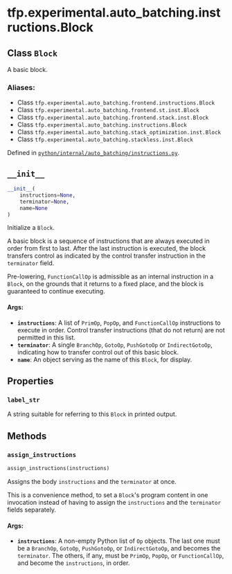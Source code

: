 <div itemscope itemtype="http://developers.google.com/ReferenceObject">
<meta itemprop="name" content="tfp.experimental.auto_batching.instructions.Block" />
<meta itemprop="path" content="Stable" />
<meta itemprop="property" content="label_str"/>
<meta itemprop="property" content="__init__"/>
<meta itemprop="property" content="assign_instructions"/>
</div>

# tfp.experimental.auto_batching.instructions.Block

## Class `Block`

A basic block.



### Aliases:

* Class `tfp.experimental.auto_batching.frontend.instructions.Block`
* Class `tfp.experimental.auto_batching.frontend.st.inst.Block`
* Class `tfp.experimental.auto_batching.frontend.stack.inst.Block`
* Class `tfp.experimental.auto_batching.instructions.Block`
* Class `tfp.experimental.auto_batching.stack_optimization.inst.Block`
* Class `tfp.experimental.auto_batching.stackless.inst.Block`



Defined in [`python/internal/auto_batching/instructions.py`](https://github.com/tensorflow/probability/tree/master/tensorflow_probability/python/internal/auto_batching/instructions.py).

<!-- Placeholder for "Used in" -->


<h2 id="__init__"><code>__init__</code></h2>

``` python
__init__(
    instructions=None,
    terminator=None,
    name=None
)
```

Initialize a `Block`.

A basic block is a sequence of instructions that are always executed
in order from first to last.  After the last instruction is executed,
the block transfers control as indicated by the control transfer
instruction in the `terminator` field.

Pre-lowering, `FunctionCallOp` is admissible as an internal
instruction in a `Block`, on the grounds that it returns to a fixed
place, and the block is guaranteed to continue executing.

#### Args:


* <b>`instructions`</b>: A list of `PrimOp`, `PopOp`, and `FunctionCallOp`
  instructions to execute in order.  Control transfer instructions (that
  do not return) are not permitted in this list.
* <b>`terminator`</b>: A single `BranchOp`, `GotoOp`, `PushGotoOp` or
  `IndirectGotoOp`, indicating how to transfer control out of this basic
  block.
* <b>`name`</b>: An object serving as the name of this `Block`, for display.



## Properties

<h3 id="label_str"><code>label_str</code></h3>

A string suitable for referring to this `Block` in printed output.




## Methods

<h3 id="assign_instructions"><code>assign_instructions</code></h3>

``` python
assign_instructions(instructions)
```

Assigns the body `instructions` and the `terminator` at once.

This is a convenience method, to set a `Block`'s program content
in one invocation instead of having to assign the `instructions`
and the `terminator` fields separately.

#### Args:


* <b>`instructions`</b>: A non-empty Python list of `Op` objects.  The last one must
  be a `BranchOp`, `GotoOp`, `PushGotoOp`, or `IndirectGotoOp`, and
  becomes the `terminator`.  The others, if any, must be `PrimOp`,
  `PopOp`, or `FunctionCallOp`, and become the `instructions`, in order.



